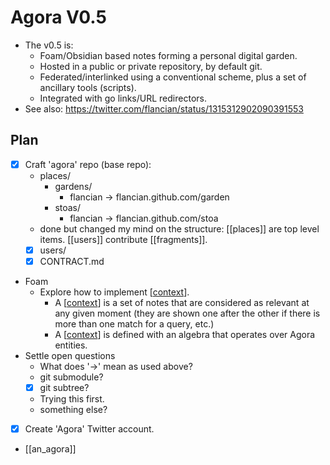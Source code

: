 # Agora V0.5

- The v0.5 is:
  - Foam/Obsidian based notes forming a personal digital garden.
  - Hosted in a public or private repository, by default git.
  - Federated/interlinked using a conventional scheme, plus a set of ancillary tools (scripts).
  - Integrated with go links/URL redirectors.
- See also: https://twitter.com/flancian/status/1315312902090391553 

## Plan

 - [x] Craft 'agora' repo (base repo):
   - places/
     - gardens/
       - flancian -> flancian.github.com/garden
     - stoas/
       - flancian -> flancian.github.com/stoa
    - done but changed my mind on the structure: [[places]] are top level items. [[users]] contribute [[fragments]].
   - [x] users/
   - [x] CONTRACT.md
  - Foam
    - Explore how to implement [[context]].
      - A [[context]] is a set of notes that are considered as relevant at any given moment (they are shown one after the other if there is more than one match for a query, etc.)
      - A [[context]] is defined with an algebra that operates over Agora entities.
  - Settle open questions
    - What does '->' mean as used above?
     - git submodule?
     - [x] git subtree?
      - Trying this first.
     - something else?
 - [x] Create 'Agora' Twitter account.
  - [[an_agora]]

[//begin]: # "Autogenerated link references for markdown compatibility"
[context]: context.md "Context"
[//end]: # "Autogenerated link references"